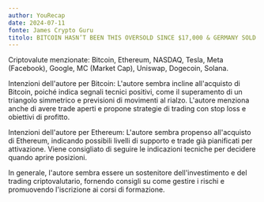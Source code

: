 ```yaml
---
author: YouRecap
date: 2024-07-11
fonte: James Crypto Guru
titolo: BITCOIN HASN’T BEEN THIS OVERSOLD SINCE $17,000 & GERMANY SOLD ANOTHER $1 Billion of BTC YESTERDAY
---
```


Criptovalute menzionate: Bitcoin, Ethereum, NASDAQ, Tesla, Meta (Facebook), Google, MC (Market Cap), Uniswap, Dogecoin, Solana.

Intenzioni dell'autore per Bitcoin: L'autore sembra incline all'acquisto di Bitcoin, poiché indica segnali tecnici positivi, come il superamento di un triangolo simmetrico e previsioni di movimenti al rialzo. L'autore menziona anche di avere trade aperti e propone strategie di trading con stop loss e obiettivi di profitto.

Intenzioni dell'autore per Ethereum: L'autore sembra propenso all'acquisto di Ethereum, indicando possibili livelli di supporto e trade già pianificati per attivazione. Viene consigliato di seguire le indicazioni tecniche per decidere quando aprire posizioni.

In generale, l'autore sembra essere un sostenitore dell'investimento e del trading criptovalutario, fornendo consigli su come gestire i rischi e promuovendo l'iscrizione ai corsi di formazione.
